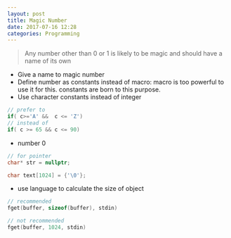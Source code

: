 ```yaml
---
layout: post
title: Magic Number
date: 2017-07-16 12:28
categories: Programming
---
```


>Any number other than 0 or 1 is likely to be magic and should have a name of its own

- Give a name to magic number
- Define number as constants instead of macro: macro is too powerful to use it for this. constants are born to this purpose.
- Use character constants instead of integer

```cpp
// prefer to
if( c>='A' &&  c <= 'Z')
// instead of
if( c >= 65 && c <= 90)
```
  - number 0

```cpp
// for pointer
char* str = nullptr;

char text[1024] = {'\0'};

```

- use language to calculate the size of object

```cpp
// recommended
fget(buffer, sizeof(buffer), stdin)

// not recommended
fget(buffer, 1024, stdin)

```
